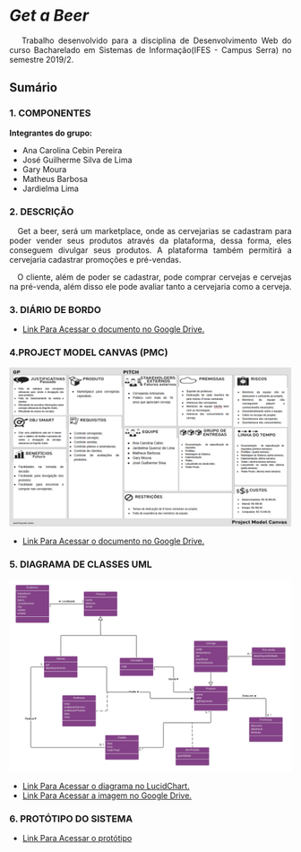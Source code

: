 # _Get a Beer_

<P align="justify">&nbsp&nbsp Trabalho desenvolvido para a disciplina de Desenvolvimento Web do curso Bacharelado em Sistemas de Informação(IFES - Campus Serra) no semestre 2019/2.</p>

## Sumário

### 1. COMPONENTES<br>
**Integrantes do grupo:**<br>
-   Ana Carolina Cebin Pereira
-   José Guilherme Silva de Lima
-   Gary Moura
-   Matheus Barbosa
-   Jardielma Lima

### 2. DESCRIÇÃO<br>
<P align="justify">&nbsp&nbsp Get a beer, será um marketplace, onde as cervejarias se cadastram para poder vender seus produtos através da plataforma, dessa forma, eles conseguem divulgar seus produtos. A plataforma também permitirá a cervejaria cadastrar promoções e pré-vendas.</p>
<P align="justify">&nbsp&nbsp O cliente, além de poder se cadastrar, pode comprar cervejas e cervejas na pré-venda, além disso ele pode avaliar tanto a cervejaria como a cerveja.
</p>

### 3. DIÁRIO DE BORDO<br>
-   [Link Para Acessar o documento no Google Drive.](https://drive.google.com/open?id=1Ak0uj_kzR64KAG4QMA6dSAbvalKgwi6pfDUCvHRnoPg)

### 4.PROJECT MODEL CANVAS (PMC)<br>
 ![Alt Text](https://github.com/get-a-beer/index/blob/master/Imagens/PMC-Imagem.png)
-   [Link Para Acessar o documento no Google Drive.](https://drive.google.com/open?id=1ZYCmK0_nWYtcsVDSg2vHKGIo3fm-zScy)

### 5. DIAGRAMA DE CLASSES UML<br>
 ![Alt Text](https://github.com/get-a-beer/index/blob/master/Imagens/Diagrama%20de%20Classes.png)
-   [Link Para Acessar o diagrama no LucidChart.](https://www.lucidchart.com/invitations/accept/ff496c06-40f2-42b9-8e89-b45d94718f9c)
-   [Link Para Acessar a imagem no Google Drive.](https://drive.google.com/open?id=1ftrq9AzxXV-gw9e8ol6bqRjzqTCxn8Wm)

### 6. PROTÓTIPO DO SISTEMA
 - [Link Para Acessar o protótipo](https://github.com/get-a-beer/index/blob/master/Imagens/Cervejeiros.pdf)
